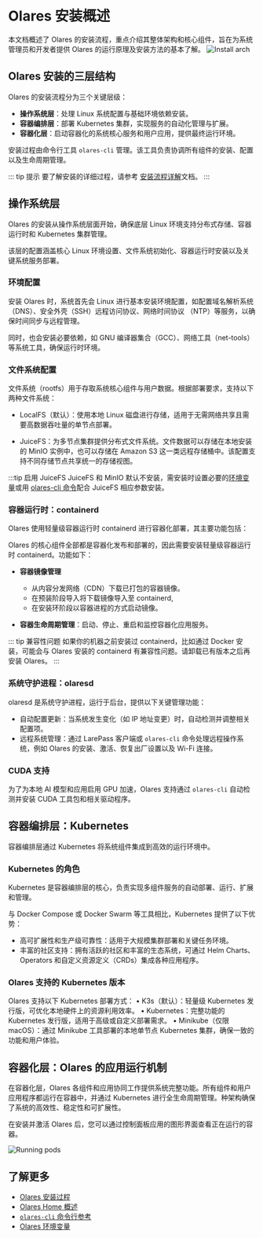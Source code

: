 # Olares 安装概述 

本文档概述了 Olares 的安装流程，重点介绍其整体架构和核心组件，旨在为系统管理员和开发者提供 Olares 的运行原理及安装方法的基本了解。
![Install arch](/images/developer/install/olares-install.png)

## Olares 安装的三层结构

Olares 的安装流程分为三个关键层级：
- **操作系统层**：处理 Linux 系统配置与基础环境依赖安装。
- **容器编排层**：部署 Kubernetes 集群，实现服务的自动化管理与扩展。
- **容器化层**：启动容器化的系统核心服务和用户应用，提供最终运行环境。

安装过程由命令行工具 `olares-cli` 管理。该工具负责协调所有组件的安装、配置以及生命周期管理。

::: tip 提示
要了解安装的详细过程，请参考 [安装流程详解](installation-process.md)文档。
:::

## 操作系统层
Olares 的安装从操作系统层面开始，确保底层 Linux 环境支持分布式存储、容器运行时和 Kubernetes 集群管理。

该层的配置涵盖核心 Linux 环境设置、文件系统初始化、容器运行时安装以及关键系统服务部署。

### 环境配置

安装 Olares 时，系统首先会 Linux 进行基本安装环境配置，如配置域名解析系统 （DNS）、安全外壳（SSH）远程访问协议、网络时间协议 （NTP）等服务，以确保时间同步与远程管理。

同时，也会安装必要依赖，如 GNU 编译器集合（GCC）、网络工具（net-tools） 等系统工具，确保运行时环境。

### 文件系统配置

文件系统（rootfs）用于存取系统核心组件与用户数据。根据部署要求，支持以下两种文件系统：

- LocalFS（默认）：使用本地 Linux 磁盘进行存储，适用于无需网络共享且需要高数据吞吐量的单节点部署。

- JuiceFS：为多节点集群提供分布式文件系统。文件数据可以存储在本地安装的 MinIO 实例中，也可以存储在 Amazon S3 这一类远程存储桶中。该配置支持不同存储节点共享统一的存储视图。

:::tip 启用 JuiceFS
JuiceFS 和 MinIO 默认不安装，需安装时设置必要的[环境变量](environment-variables.md#juicefs)或用 [olares-cli 命令](./cli/olares-prepare.md#选项)配合 JuiceFS 相应参数安装。

### 容器运行时：containerd
Olares 使用轻量级容器运行时 containerd 进行容器化部署，其主要功能包括：

Olares 的核心组件全部都是容器化发布和部署的，因此需要安装轻量级容器运行时 containerd。功能如下：
- **容器镜像管理**
  - 从内容分发网络（CDN）下载已打包的容器镜像。
  - 在预装阶段导入将下载镜像导入至 containerd,
  - 在安装环阶段以容器进程的方式启动镜像。
  
- **容器生命周期管理**：启动、停止、重启和监控容器化应用服务。

::: tip 兼容性问题
如果你的机器之前安装过 containerd，比如通过 Docker 安装，可能会与 Olares 安装的 containerd 有兼容性问题。请卸载已有版本之后再安装 Olares。
:::

### 系统守护进程：olaresd

olaresd 是系统守护进程，运行于后台，提供以下关键管理功能：
- 自动配置更新：当系统发生变化（如 IP 地址变更）时，自动检测并调整相关配置项。
- 远程系统管理：通过 LarePass 客户端或 `olares-cli` 命令处理远程操作系统，例如 Olares 的安装、激活、恢复出厂设置以及 Wi-Fi 连接。

### CUDA 支持
为了为本地 AI 模型和应用启用 GPU 加速，Olares 支持通过 `olares-cli` 自动检测并安装 CUDA 工具包和相关驱动程序。

## 容器编排层：Kubernetes 

容器编排层通过 Kubernetes 将系统组件集成到高效的运行环境中。

### Kubernetes 的角色

Kubernetes 是容器编排层的核心，负责实现多组件服务的自动部署、运行、扩展和管理。

与 Docker Compose 或 Docker Swarm 等工具相比，Kubernetes 提供了以下优势：
- 高可扩展性和生产级可靠性：适用于大规模集群部署和关键任务环境。
- 丰富的社区支持：拥有活跃的社区和丰富的生态系统，可通过 Helm Charts、Operators 和自定义资源定义（CRDs）集成各种应用程序。

### Olares 支持的 Kubernetes 版本

Olares 支持以下 Kubernetes 部署方式：
	•	K3s（默认）：轻量级 Kubernetes 发行版，可优化本地硬件上的资源利用效率。
	•	Kubernetes：完整功能的 Kubernetes 发行版，适用于高级或自定义部署需求。
	•	Minikube（仅限 macOS）：通过 Minikube 工具部署的本地单节点 Kubernetes 集群，确保一致的功能和用户体验。

## 容器化层：Olares 的应用运行机制

在容器化层，Olares 各组件和应用协同工作提供系统完整功能。所有组件和用户应用程序都运行在容器中，并通过 Kubernetes 进行全生命周期管理。种架构确保了系统的高效性、稳定性和可扩展性。

在安装并激活 Olares 后，您可以通过控制面板应用的图形界面查看正在运行的容器。

![Running pods](/images/developer/install/running-pods.png)


## 了解更多

- [Olares 安装过程](installation-process.md)
- [Olares Home 概述](olares-home.md)
- [`olares-cli` 命令行参考](../install/cli/olares-cli.md)
- [Olares 环境变量](environment-variables.md)
